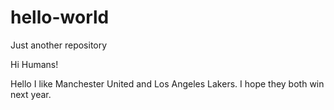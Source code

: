 # hello-world
Just another repository

Hi Humans!

Hello I like Manchester United and Los Angeles Lakers.
I hope they both win next year.
